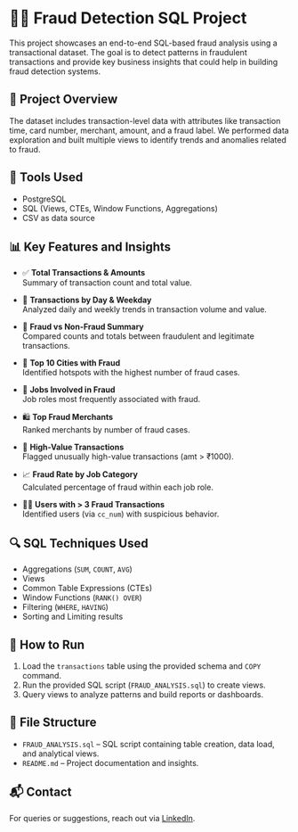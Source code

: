 # 🕵️‍♂️ Fraud Detection SQL Project

This project showcases an end-to-end SQL-based fraud analysis using a transactional dataset. The goal is to detect patterns in fraudulent transactions and provide key business insights that could help in building fraud detection systems.

## 📌 Project Overview

The dataset includes transaction-level data with attributes like transaction time, card number, merchant, amount, and a fraud label. We performed data exploration and built multiple views to identify trends and anomalies related to fraud.

## 🧰 Tools Used

- PostgreSQL
- SQL (Views, CTEs, Window Functions, Aggregations)
- CSV as data source

## 📊 Key Features and Insights

- ✅ **Total Transactions & Amounts**  
  Summary of transaction count and total value.

- 📅 **Transactions by Day & Weekday**  
  Analyzed daily and weekly trends in transaction volume and value.

- 🚩 **Fraud vs Non-Fraud Summary**  
  Compared counts and totals between fraudulent and legitimate transactions.

- 🌆 **Top 10 Cities with Fraud**  
  Identified hotspots with the highest number of fraud cases.

- 👔 **Jobs Involved in Fraud**  
  Job roles most frequently associated with fraud.

- 🛍 **Top Fraud Merchants**  
  Ranked merchants by number of fraud cases.

- 💸 **High-Value Transactions**  
  Flagged unusually high-value transactions (amt > ₹1000).

- 📈 **Fraud Rate by Job Category**  
  Calculated percentage of fraud within each job role.

- 🧑‍💳 **Users with > 3 Fraud Transactions**  
  Identified users (via `cc_num`) with suspicious behavior.

## 🔍 SQL Techniques Used

- Aggregations (`SUM`, `COUNT`, `AVG`)
- Views
- Common Table Expressions (CTEs)
- Window Functions (`RANK() OVER`)
- Filtering (`WHERE`, `HAVING`)
- Sorting and Limiting results

## 🚀 How to Run

1. Load the `transactions` table using the provided schema and `COPY` command.
2. Run the provided SQL script (`FRAUD_ANALYSIS.sql`) to create views.
3. Query views to analyze patterns and build reports or dashboards.

## 📁 File Structure

- `FRAUD_ANALYSIS.sql` – SQL script containing table creation, data load, and analytical views.
- `README.md` – Project documentation and insights.

## 📬 Contact

For queries or suggestions, reach out via [LinkedIn](https://www.linkedin.com).

